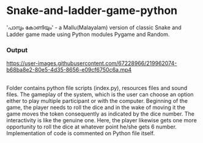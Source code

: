 # Snake-and-ladder-game-python
'പാമ്പും കോണിയും' - a Mallu(Malayalam) version of classic Snake and Ladder game made using Python modules Pygame and Random.

<h3>Output</h3>
  
https://user-images.githubusercontent.com/67228966/219962074-b68ba8e2-80e5-4d35-8656-e09cf6750c6a.mp4

<br>
Folder contains python file scripts (index.py), resources files and sound files. The gameplay of the system, which is the user can choose an option either to play multiple participant or with the computer. Beginning of the game, the player needs to roll the dice and in the wake of moving it the game moves the token consequently as indicated by the dice number. The interactivity is like the genuine one. Here, the player likewise gets one more opportunity to roll the dice at whatever point he/she gets 6 number. Implementation of code is commented on Python file itself.

